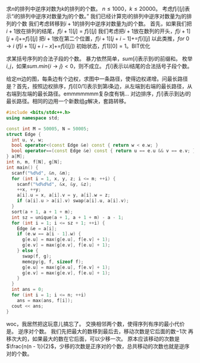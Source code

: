 求$n$的排列中逆序对数为$k$的排列的个数。
$n \le 1000$，$k \le 20000$。
考虑$f[i][j]$表示“$i$的排列中逆序对数量为$j$的个数。”
我们已经计算完$i$的排列中逆序对数量为$j$的排列的个数
我们考虑转移到$i + 1$的排列中逆序对数量为$j$的个数。
首先，如果我们把$i + 1$放在排列的结尾，$f[i +1][j] = f[i][j]$
我们考虑把$i + 1$放在数列的开头，$f[i + 1][j + i]\text{+=}f[i][j]$
把$i + 1$放在第二个位置，$f[i + 1][j + i - 1] \text{+=} f[i][j]$
以此类推，$for \ 0 \rightarrow i \ (f[i + 1][j + i - x] \text{+=} f[i][j])$
初始状态，$f[1][0] = 1$。$\text{BIT}$优化

求某括号序列的合法子段的个数。
暴力依然简单，$sum[i]$表示到$i$的前缀和。
枚举$i, j$，如果$sum.min\{i \rightarrow j\} < 0$，则不成立。
$f[i]$表示以$i$结尾的合法括号子段个数。

给定$m$边的图，每条边有个边权，求图中一条路径，使得边权递增。问最长路径是？首先，按照边权排序，$f[i][0/1]$表示到第$i$条边，从左端到右端的最长路径，从右端到左端的最长路径。emmmmmmm复杂度有锅...
对边排序，$f[i]$表示到达$i$的最长路径。相同的边用一个新数组$g$解决，套路转移。

```cpp
#include <bits/stdc++.h>
using namespace std;

const int M = 50005, N = 50005;
struct Edge {
  int u, v, w;
  bool operator<(const Edge &e) const { return w < e.w; }
  bool operator==(const Edge &e) const { return u == e.u && v == e.v; }
} a[M];
int n, m, f[N], g[N];
int main() {
  scanf("%d%d", &n, &m);
  for (int i = 1, x, y, z; i <= m; ++i) {
    scanf("%d%d%d", &x, &y, &z);
    ++x, ++y;
    a[i].u = x, a[i].v = y, a[i].w = z;
    if (a[i].u > a[i].v) swap(a[i].u, a[i].v);
  }
  sort(a + 1, a + 1 + m);
  int sz = unique(a + 1, a + 1 + m) - a - 1;
  for (int i = 1; i <= sz + 1; ++i) {
    Edge &e = a[i];
    if (e.w == a[i - 1].w) {
      g[e.u] = max(g[e.u], f[e.v] + 1);
      g[e.v] = max(g[e.v], f[e.u] + 1);
    } else {
      swap(f, g);
      memcpy(g, f, sizeof f);
      g[e.u] = max(g[e.u], f[e.v] + 1);
      g[e.v] = max(g[e.v], f[e.u] + 1);
    }
  }
  int ans = 0;
  for (int i = 1; i <= n; ++i)
    ans = max(ans, f[i]);
  cout << ans;
}
```

woc，我居然把这玩意儿搞忘了。
交换相邻两个数，使得序列有序的最小代价是。
逆序对个数。
我们先把最大的数移到最后去，移动次数是它后面的数$-1$次
再移次大的，如果最大的数在它后面，可以少移一次。
原本应该移动的次数是$\frac{n(n - 1)}{2}$，少移的次数是正序对的个数，总共移动的次数也就是逆序对的个数。